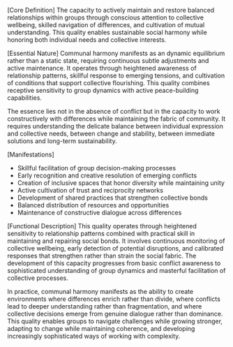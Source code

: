 [Core Definition]
The capacity to actively maintain and restore balanced relationships within groups through conscious attention to collective wellbeing, skilled navigation of differences, and cultivation of mutual understanding. This quality enables sustainable social harmony while honoring both individual needs and collective interests.

[Essential Nature]
Communal harmony manifests as an dynamic equilibrium rather than a static state, requiring continuous subtle adjustments and active maintenance. It operates through heightened awareness of relationship patterns, skillful response to emerging tensions, and cultivation of conditions that support collective flourishing. This quality combines receptive sensitivity to group dynamics with active peace-building capabilities.

The essence lies not in the absence of conflict but in the capacity to work constructively with differences while maintaining the fabric of community. It requires understanding the delicate balance between individual expression and collective needs, between change and stability, between immediate solutions and long-term sustainability.

[Manifestations]
- Skillful facilitation of group decision-making processes
- Early recognition and creative resolution of emerging conflicts
- Creation of inclusive spaces that honor diversity while maintaining unity
- Active cultivation of trust and reciprocity networks
- Development of shared practices that strengthen collective bonds
- Balanced distribution of resources and opportunities
- Maintenance of constructive dialogue across differences

[Functional Description]
This quality operates through heightened sensitivity to relationship patterns combined with practical skill in maintaining and repairing social bonds. It involves continuous monitoring of collective wellbeing, early detection of potential disruptions, and calibrated responses that strengthen rather than strain the social fabric. The development of this capacity progresses from basic conflict awareness to sophisticated understanding of group dynamics and masterful facilitation of collective processes.

In practice, communal harmony manifests as the ability to create environments where differences enrich rather than divide, where conflicts lead to deeper understanding rather than fragmentation, and where collective decisions emerge from genuine dialogue rather than dominance. This quality enables groups to navigate challenges while growing stronger, adapting to change while maintaining coherence, and developing increasingly sophisticated ways of working with complexity.